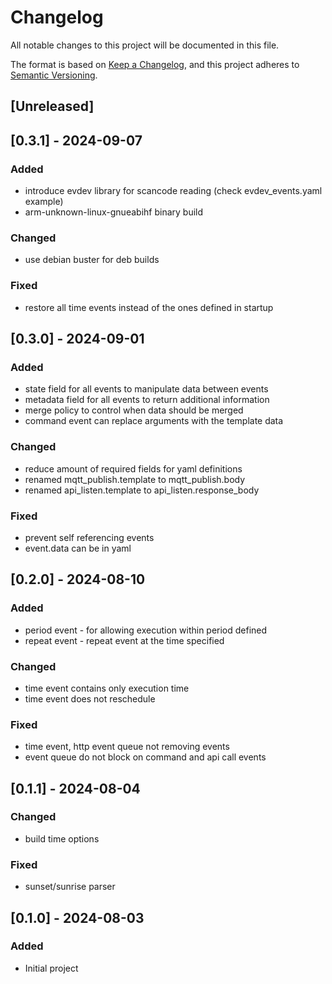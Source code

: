 # Changelog

All notable changes to this project will be documented in this file.

The format is based on [Keep a Changelog](https://keepachangelog.com/en/1.1.0/),
and this project adheres to [Semantic Versioning](https://semver.org/spec/v2.0.0.html).

## [Unreleased]

## [0.3.1] - 2024-09-07

### Added

- introduce evdev library for scancode reading (check evdev_events.yaml example)
- arm-unknown-linux-gnueabihf binary build

### Changed

- use debian buster for deb builds

### Fixed

- restore all time events instead of the ones defined in startup

## [0.3.0] - 2024-09-01

### Added

- state field for all events to manipulate data between events
- metadata field for all events to return additional information
- merge policy to control when data should be merged
- command event can replace arguments with the template data

### Changed

- reduce amount of required fields for yaml definitions
- renamed mqtt_publish.template to mqtt_publish.body
- renamed api_listen.template to api_listen.response_body

### Fixed

- prevent self referencing events
- event.data can be in yaml

## [0.2.0] - 2024-08-10

### Added

- period event - for allowing execution within period defined
- repeat event - repeat event at the time specified

### Changed

- time event contains only execution time
- time event does not reschedule

### Fixed

- time event, http event queue not removing events
- event queue do not block on command and api call events

## [0.1.1] - 2024-08-04

### Changed

- build time options

### Fixed

- sunset/sunrise parser

## [0.1.0] - 2024-08-03

### Added

- Initial project
